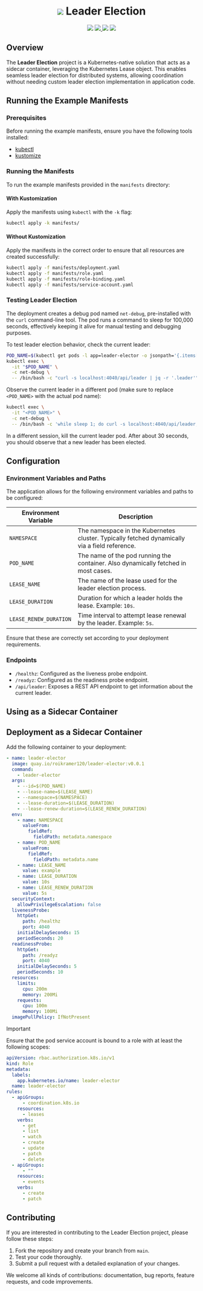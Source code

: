 <h1 align="center"><img src="https://github.com/user-attachments/assets/f28e04e0-0610-412c-9c58-fa53706a9c91"> Leader Election</h1>
<p align="center">
  <img src="https://img.shields.io/github/languages/code-size/rkrmr33/leader-election?style=flat-square">
  <a href="https://github.com/rkrmr33/leader-election/blob/main/LICENSE">
    <img src="https://img.shields.io/github/license/rkrmr33/leader-election?style=flat-square">
  </a>
  <img src="https://img.shields.io/github/check-runs/rkrmr33/leader-election/main">
  <a href="https://github.com/rkrmr33/leader-election/releases/latest">
    <img src="https://img.shields.io/github/v/release/rkrmr33/leader-election">
  </a>
</p>

## Overview

The **Leader Election** project is a Kubernetes-native solution that acts as a
sidecar container,
leveraging the Kubernetes Lease object. This enables seamless leader election
for distributed systems,
allowing coordination without needing custom leader election implementation in
application code.

## Running the Example Manifests

### Prerequisites

Before running the example manifests, ensure you have the following tools installed:

- [kubectl](https://kubernetes.io/docs/tasks/tools/install-kubectl/)
- [kustomize](https://kubectl.docs.kubernetes.io/installation/kustomize/)

### Running the Manifests

To run the example manifests provided in the `manifests` directory:

#### With Kustomization

Apply the manifests using `kubectl` with the `-k` flag:

```bash
kubectl apply -k manifests/
```

#### Without Kustomization

Apply the manifests in the correct order to ensure that all resources are
created successfully:

   ```bash
   kubectl apply -f manifests/deployment.yaml
   kubectl apply -f manifests/role.yaml
   kubectl apply -f manifests/role-binding.yaml
   kubectl apply -f manifests/service-account.yaml
   ```

### Testing Leader Election

The deployment creates a debug pod named `net-debug`, pre-installed with the
   `curl` command-line tool. The pod runs a command to sleep for 100,000
seconds, effectively keeping it alive for manual testing and debugging purposes.

To test leader election behavior, check the current leader:

  ```bash
  POD_NAME=$(kubectl get pods -l app=leader-elector -o jsonpath='{.items[0].metadata.name}')
  kubectl exec \
    -it "$POD_NAME" \
    -c net-debug \
    -- /bin/bash -c "curl -s localhost:4040/api/leader | jq -r '.leader'"
  ```

Observe the current leader in a different pod (make sure to replace `<POD_NAME>`
with the actual pod name):

  ```bash
  kubectl exec \
    -it "<POD_NAME>" \
    -c net-debug \
    -- /bin/bash -c 'while sleep 1; do curl -s localhost:4040/api/leader; echo ""; done'
  ```

In a different session, kill the current leader pod. After about 30 seconds, you
should observe that a new leader has been elected.

## Configuration

### Environment Variables and Paths

The application allows for the following environment variables and paths to be configured:

| Environment Variable   | Description                                                                                     |
| ---------------------- | -----------------------------------------------------------------------------                 |
| `NAMESPACE`            | The namespace in the Kubernetes cluster. Typically fetched dynamically via a field reference. |
| `POD_NAME`             | The name of the pod running the container. Also dynamically fetched in most cases.            |
| `LEASE_NAME`           | The name of the lease used for the leader election process.                                   |
| `LEASE_DURATION`       | Duration for which a leader holds the lease. Example: `10s`.                                  |
| `LEASE_RENEW_DURATION` | Time interval to attempt lease renewal by the leader. Example: `5s`.                          |

Ensure that these are correctly set according to your deployment requirements.

### Endpoints

- `/healthz`: Configured as the liveness probe endpoint.
- `/readyz`: Configured as the readiness probe endpoint.
- `/api/leader`: Exposes a REST API endpoint to get information about the
current leader.

## Using as a Sidecar Container

## Deployment as a Sidecar Container

Add the following container to your deployment:

```yaml
- name: leader-elector
  image: quay.io/roikramer120/leader-elector:v0.0.1
  command:
    - leader-elector
  args:
    - --id=$(POD_NAME)
    - --lease-name=$(LEASE_NAME)
    - --namespace=$(NAMESPACE)
    - --lease-duration=$(LEASE_DURATION)
    - --lease-renew-duration=$(LEASE_RENEW_DURATION)
  env:
    - name: NAMESPACE
      valueFrom:
        fieldRef:
          fieldPath: metadata.namespace
    - name: POD_NAME
      valueFrom:
        fieldRef:
          fieldPath: metadata.name
    - name: LEASE_NAME
      value: example
    - name: LEASE_DURATION
      value: 10s
    - name: LEASE_RENEW_DURATION
      value: 5s
  securityContext:
    allowPrivilegeEscalation: false
  livenessProbe:
    httpGet:
      path: /healthz
      port: 4040
    initialDelaySeconds: 15
    periodSeconds: 20
  readinessProbe:
    httpGet:
      path: /readyz
      port: 4040
    initialDelaySeconds: 5
    periodSeconds: 10
  resources:
    limits:
      cpu: 200m
      memory: 200Mi
    requests:
      cpu: 100m
      memory: 100Mi
  imagePullPolicy: IfNotPresent
```

> [!IMPORTANT]
> Ensure that the pod service account is bound to a role with at least
> the following scopes:

```yaml
apiVersion: rbac.authorization.k8s.io/v1
kind: Role
metadata:
  labels:
    app.kubernetes.io/name: leader-elector
  name: leader-elector
rules:
  - apiGroups:
      - coordination.k8s.io
    resources:
      - leases
    verbs:
      - get
      - list
      - watch
      - create
      - update
      - patch
      - delete
  - apiGroups:
      - ""
    resources:
      - events
    verbs:
      - create
      - patch
```

## Contributing

If you are interested in contributing to the Leader Election project, please
follow these steps:

1. Fork the repository and create your branch from `main`.
2. Test your code thoroughly.
3. Submit a pull request with a detailed explanation of your changes.

We welcome all kinds of contributions: documentation, bug reports, feature
requests, and code improvements.
